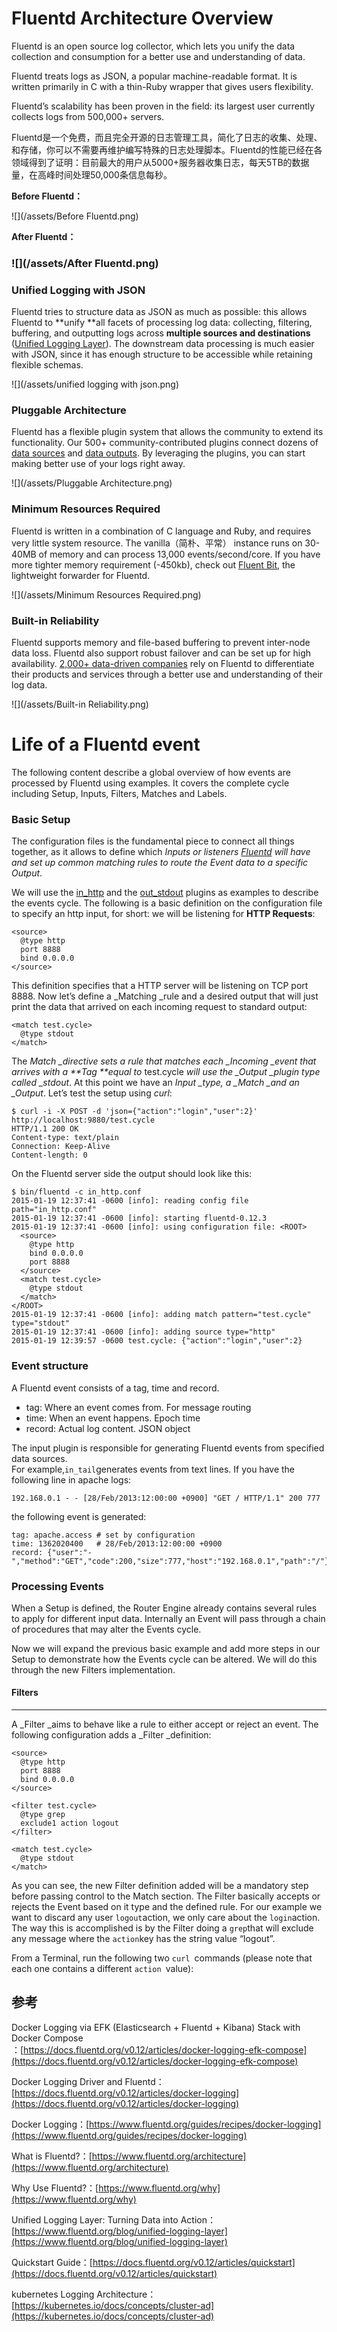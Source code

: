 # Fluentd Architecture Overview

Fluentd is an open source log collector, which lets you unify the data collection and consumption for a better use and understanding of data.

Fluentd treats logs as JSON, a popular machine-readable format. It is written primarily in C with a thin-Ruby wrapper that gives users flexibility.

Fluentd’s scalability has been proven in the field: its largest user currently collects logs from 500,000+ servers.

Fluentd是一个免费，而且完全开源的日志管理工具，简化了日志的收集、处理、和存储，你可以不需要再维护编写特殊的日志处理脚本。Fluentd的性能已经在各领域得到了证明：目前最大的用户从5000+服务器收集日志，每天5TB的数据量，在高峰时间处理50,000条信息每秒。

**Before Fluentd：**

![](/assets/Before Fluentd.png)

**After Fluentd：**

### ![](/assets/After Fluentd.png)

### Unified Logging with JSON

Fluentd tries to structure data as JSON as much as possible: this allows Fluentd to **unify **all facets of processing log data: collecting, filtering, buffering, and outputting logs across **multiple sources and destinations** \([Unified Logging Layer](http://www.fluentd.org/blog/unified-logging-layer)\). The downstream data processing is much easier with JSON, since it has enough structure to be accessible while retaining flexible schemas.

![](/assets/unified logging with json.png)

### Pluggable Architecture

Fluentd has a flexible plugin system that allows the community to extend its functionality. Our 500+ community-contributed plugins connect dozens of [data sources](https://www.fluentd.org/datasources) and [data outputs](https://www.fluentd.org/dataoutputs). By leveraging the plugins, you can start making better use of your logs right away.

![](/assets/Pluggable Architecture.png)

### Minimum Resources Required

Fluentd is written in a combination of C language and Ruby, and requires very little system resource. The vanilla（简朴、平常） instance runs on 30-40MB of memory and can process 13,000 events/second/core. If you have more tighter memory requirement \(-450kb\), check out [Fluent Bit](http://fluentbit.io/), the lightweight forwarder for Fluentd.

![](/assets/Minimum Resources Required.png)

### Built-in Reliability

Fluentd supports memory and file-based buffering to prevent inter-node data loss. Fluentd also support robust failover and can be set up for high availability. [2,000+ data-driven companies](https://www.fluentd.org/testimonials) rely on Fluentd to differentiate their products and services through a better use and understanding of their log data.

![](/assets/Built-in Reliability.png)

# Life of a Fluentd event

The following content describe a global overview of how events are processed by Fluentd using examples. It covers the complete cycle including Setup, Inputs, Filters, Matches and Labels.

### Basic Setup

The configuration files is the fundamental piece to connect all things together, as it allows to define which _Inputs or listeners _[_Fluentd_](http://fluentd.org/)_ will have and set up common matching rules to route the  Event  data to a specific  Output_.

We will use the [in\_http](https://docs.fluentd.org/v0.12/articles/in_http) and the [out\_stdout](https://docs.fluentd.org/v0.12/articles/out_stdout) plugins as examples to describe the events cycle. The following is a basic definition on the configuration file to specify an http input, for short: we will be listening for **HTTP Requests**:

```
<source>
  @type http
  port 8888
  bind 0.0.0.0
</source>
```

This definition specifies that a HTTP server will be listening on TCP port 8888. Now let’s define a  \_Matching  \_rule and a desired output that will just print the data that arrived on each incoming request to standard output:

```
<match test.cycle>
  @type stdout
</match>
```

The _Match \_directive sets a rule that matches each \_Incoming \_event that arrives with a **Tag **equal to_ test.cycle _will use the \_Output \_plugin type called \_stdout_. At this point we have an _Input \_type, a \_Match \_and an \_Output_. Let’s test the setup using _curl_:

```
$ curl -i -X POST -d 'json={"action":"login","user":2}' http://localhost:9880/test.cycle
HTTP/1.1 200 OK
Content-type: text/plain
Connection: Keep-Alive
Content-length: 0
```

On the Fluentd server side the output should look like this:

```
$ bin/fluentd -c in_http.conf
2015-01-19 12:37:41 -0600 [info]: reading config file path="in_http.conf"
2015-01-19 12:37:41 -0600 [info]: starting fluentd-0.12.3
2015-01-19 12:37:41 -0600 [info]: using configuration file: <ROOT>
  <source>
    @type http
    bind 0.0.0.0
    port 8888
  </source>
  <match test.cycle>
    @type stdout
  </match>
</ROOT>
2015-01-19 12:37:41 -0600 [info]: adding match pattern="test.cycle" type="stdout"
2015-01-19 12:37:41 -0600 [info]: adding source type="http"
2015-01-19 12:39:57 -0600 test.cycle: {"action":"login","user":2}
```

### Event structure

A Fluentd event consists of a tag, time and record.

* tag: Where an event comes from. For message routing
* time: When an event happens. Epoch time
* record: Actual log content. JSON object

The input plugin is responsible for generating Fluentd events from specified data sources.  
For example,`in_tail`generates events from text lines. If you have the following line in apache logs:

```
192.168.0.1 - - [28/Feb/2013:12:00:00 +0900] "GET / HTTP/1.1" 200 777
```

the following event is generated:

```
tag: apache.access # set by configuration
time: 1362020400   # 28/Feb/2013:12:00:00 +0900
record: {"user":"-","method":"GET","code":200,"size":777,"host":"192.168.0.1","path":"/"}
```

### Processing Events

When a Setup is defined, the Router Engine already contains several rules to apply for different input data. Internally an Event will pass through a chain of procedures that may alter the Events cycle.

Now we will expand the previous basic example and add more steps in our Setup to demonstrate how the Events cycle can be altered. We will do this through the new Filters implementation.

#### Filters

---

A \_Filter \_aims to behave like a rule to either accept or reject an event. The following configuration adds a \_Filter \_definition:

```
<source>
  @type http
  port 8888
  bind 0.0.0.0
</source>

<filter test.cycle>
  @type grep
  exclude1 action logout
</filter>

<match test.cycle>
  @type stdout
</match>
```

As you can see, the new Filter definition added will be a mandatory step before passing control to the Match section. The Filter basically accepts or rejects the Event based on it type and the defined rule. For our example we want to discard any user `logout`action, we only care about the `login`action. The way this is accomplished is by the Filter doing a `grep`that will exclude any message where the `action`key has the string value “logout”.

From a Terminal, run the following two `curl `commands \(please note that each one contains a different `action `value\):

## 参考

Docker Logging via EFK \(Elasticsearch + Fluentd + Kibana\) Stack with Docker Compose  
：[https://docs.fluentd.org/v0.12/articles/docker-logging-efk-compose](https://docs.fluentd.org/v0.12/articles/docker-logging-efk-compose)

Docker Logging Driver and Fluentd：[https://docs.fluentd.org/v0.12/articles/docker-logging](https://docs.fluentd.org/v0.12/articles/docker-logging)

Docker Logging：[https://www.fluentd.org/guides/recipes/docker-logging](https://www.fluentd.org/guides/recipes/docker-logging)

What is Fluentd?：[https://www.fluentd.org/architecture](https://www.fluentd.org/architecture)

Why Use Fluentd?：[https://www.fluentd.org/why](https://www.fluentd.org/why)

Unified Logging Layer: Turning Data into Action：[https://www.fluentd.org/blog/unified-logging-layer](https://www.fluentd.org/blog/unified-logging-layer)

Quickstart Guide：[https://docs.fluentd.org/v0.12/articles/quickstart](https://docs.fluentd.org/v0.12/articles/quickstart)

kubernetes Logging Architecture：[https://kubernetes.io/docs/concepts/cluster-ad](https://kubernetes.io/docs/concepts/cluster-ad)

